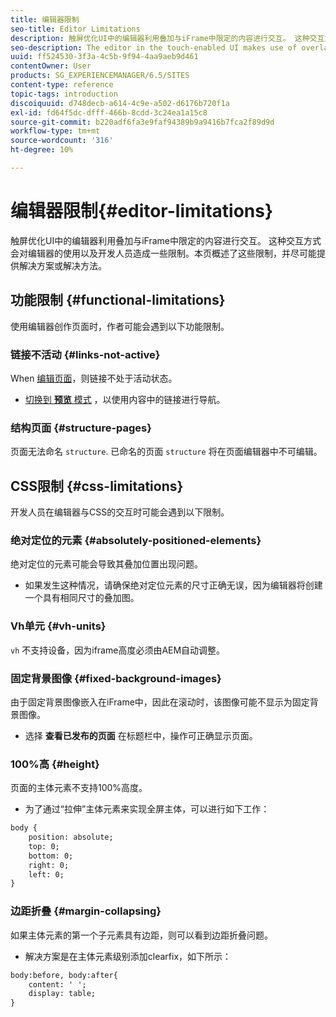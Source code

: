 ```yaml
---
title: 编辑器限制
seo-title: Editor Limitations
description: 触屏优化UI中的编辑器利用叠加与iFrame中限定的内容进行交互。 这种交互方式会对编辑器的使用以及开发人员造成一些限制。
seo-description: The editor in the touch-enabled UI makes use of overlays to interact with content confined in an iframe. This interaction creates some limitations in both usage of the editor and also for developers.
uuid: ff524530-3f3a-4c5b-9f94-4aa9aeb9d461
contentOwner: User
products: SG_EXPERIENCEMANAGER/6.5/SITES
content-type: reference
topic-tags: introduction
discoiquuid: d748decb-a614-4c9e-a502-d6176b720f1a
exl-id: fd64f5dc-dfff-466b-8cdd-3c24ea1a15c8
source-git-commit: b220adf6fa3e9faf94389b9a9416b7fca2f89d9d
workflow-type: tm+mt
source-wordcount: '316'
ht-degree: 10%

---
```


# 编辑器限制{#editor-limitations}

触屏优化UI中的编辑器利用叠加与iFrame中限定的内容进行交互。 这种交互方式会对编辑器的使用以及开发人员造成一些限制。本页概述了这些限制，并尽可能提供解决方案或解决方法。

## 功能限制 {#functional-limitations}

使用编辑器创作页面时，作者可能会遇到以下功能限制。

### 链接不活动 {#links-not-active}

When [编辑页面](/help/sites-authoring/editing-content.md)，则链接不处于活动状态。

* [切换到 **预览** 模式](/help/sites-authoring/editing-content.md#preview-mode) ，以使用内容中的链接进行导航。

### 结构页面 {#structure-pages}

页面无法命名 `structure`. 已命名的页面 `structure` 将在页面编辑器中不可编辑。

## CSS限制 {#css-limitations}

开发人员在编辑器与CSS的交互时可能会遇到以下限制。

### 绝对定位的元素 {#absolutely-positioned-elements}

绝对定位的元素可能会导致其叠加位置出现问题。

* 如果发生这种情况，请确保绝对定位元素的尺寸正确无误，因为编辑器将创建一个具有相同尺寸的叠加图。

### Vh单元 {#vh-units}

`vh` 不支持设备，因为iframe高度必须由AEM自动调整。

### 固定背景图像 {#fixed-background-images}

由于固定背景图像嵌入在iFrame中，因此在滚动时，该图像可能不显示为固定背景图像。

* 选择 **查看已发布的页面** 在标题栏中，操作可正确显示页面。

### 100%高 {#height}

页面的主体元素不支持100%高度。

* 为了通过“拉伸”主体元素来实现全屏主体，可以进行如下工作：

```xml
body {
    position: absolute;
    top: 0;
    bottom: 0;
    right: 0;
    left: 0;
}
```

### 边距折叠 {#margin-collapsing}

如果主体元素的第一个子元素具有边距，则可以看到边距折叠问题。

* 解决方案是在主体元素级别添加clearfix，如下所示：

```xml
body:before, body:after{
    content: ' ';
    display: table;
}
```
